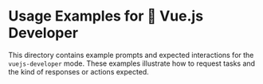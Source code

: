 # Usage Examples for 💚 Vue.js Developer

This directory contains example prompts and expected interactions for the `vuejs-developer` mode. These examples illustrate how to request tasks and the kind of responses or actions expected.
